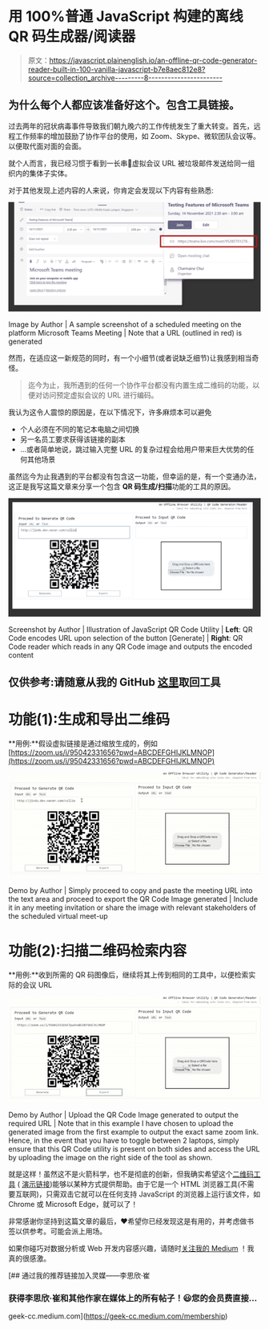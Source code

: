 # 用 100%普通 JavaScript 构建的离线 QR 码生成器/阅读器

> 原文：<https://javascript.plainenglish.io/an-offline-qr-code-generator-reader-built-in-100-vanilla-javascript-b7e8aec812e8?source=collection_archive---------8----------------------->

## 为什么每个人都应该准备好这个。包含工具链接。

过去两年的冠状病毒事件导致我们朝九晚六的工作传统发生了重大转变。首先，远程工作频率的增加鼓励了协作平台的使用，如 Zoom、Skype、微软团队会议等。以便取代面对面的会面。

就个人而言，我已经习惯于看到一长串🔗虚拟会议 URL 被垃圾邮件发送给同一组织内的集体子实体。

对于其他发现上述内容的人来说，你肯定会发现以下内容有些熟悉:

![](img/ffa518c7d95cf0a9e44d0eaae4c3d7bf.png)

Image by Author | A sample screenshot of a scheduled meeting on the platform Microsoft Teams Meeting | Note that a URL (outlined in red) is generated

然而，在适应这一新规范的同时，有一个小细节(或者说缺乏细节)让我感到相当奇怪。

> 迄今为止，我所遇到的任何一个协作平台都没有内置生成二维码的功能，以便对访问预定虚拟会议的 URL 进行编码。

我认为这令人震惊的原因是，在以下情况下，许多麻烦本可以避免

*   个人必须在不同的笔记本电脑之间切换
*   另一名员工要求获得该链接的副本
*   …或者简单地说，跳过输入完整 URL 的复杂过程会给用户带来巨大优势的任何其他场景

虽然迄今为止我遇到的平台都没有包含这一功能，但幸运的是，有一个变通办法，这正是我写这篇文章来分享一个包含 **QR 码生成/扫描**功能的工具的原因。

![](img/6bfecae748dfabfcf8a66589400bcb05.png)

Screenshot by Author | Illustration of JavaScript QR Code Utility | **Left**: QR Code encodes URL upon selection of the button [Generate] | **Right**: QR Code reader which reads in any QR Code image and outputs the encoded content

## 仅供参考:请随意从我的 GitHub [这里](https://gist.githubusercontent.com/incubated-geek-cc/d98cd82e3fadbfca20bb2805ee4bd4a6/raw/e804b96822a8e693366db93653d803e9f05217ff/QRCodeUtility.html)取回工具

# 功能(1):生成和导出二维码

**用例:**假设虚拟链接是通过缩放生成的，例如[https://zoom.us/i/95042331656?pwd=ABCDEFGHIJKLMNOP](https://zoom.us/i/95042331656?pwd=ABCDEFGHIJKLMNOP)

![](img/bb6c61cd39e11a4151cd6f663b470fc6.png)

Demo by Author | Simply proceed to copy and paste the meeting URL into the text area and proceed to export the QR Code Image generated | Include it in any meeting invitation or share the image with relevant stakeholders of the scheduled virtual meet-up

# 功能(2):扫描二维码检索内容

**用例:**收到所需的 QR 码图像后，继续将其上传到相同的工具中，以便检索实际的会议 URL

![](img/c248dec615fd71e458fdf5e5b9651415.png)

Demo by Author | Upload the QR Code Image generated to output the required URL | Note that in this example I have chosen to upload the generated image from the first example to output the exact same zoom link. Hence, in the event that you have to toggle between 2 laptops, simply ensure that this QR Code utility is present on both sides and access the URL by uploading the image on the right side of the tool as shown.

就是这样！虽然这不是火箭科学，也不是彻底的创新，但我确实希望这个[二维码工具](https://gist.githubusercontent.com/incubated-geek-cc/d98cd82e3fadbfca20bb2805ee4bd4a6/raw/e804b96822a8e693366db93653d803e9f05217ff/QRCodeUtility.html) ( [演示链接](https://incubated-geek-cc.github.io/qr-utility/))能够以某种方式提供帮助。由于它是一个 HTML 浏览器工具(不需要互联网)，只需双击它就可以在任何支持 JavaScript 的浏览器上运行该文件，如 Chrome 或 Microsoft Edge，就可以了！

非常感谢你坚持到这篇文章的最后，❤希望你已经发现这是有用的，并考虑做书签以供参考。可能会派上用场。

如果你碰巧对数据分析或 Web 开发内容感兴趣，请随时[关注我的 Medium](https://medium.com/@geek-cc) ！我真的很感激。

[](https://geek-cc.medium.com/membership) [## 通过我的推荐链接加入灵媒——李思欣·崔

### 获得李思欣·崔和其他作家在媒体上的所有帖子！😃您的会员费直接…

geek-cc.medium.com](https://geek-cc.medium.com/membership)